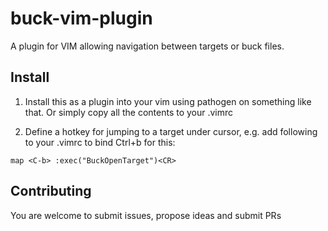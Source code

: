 # buck-vim-plugin

A plugin for VIM allowing navigation between targets or buck files.

## Install

1. Install this as a plugin into your vim using pathogen on something like that. Or simply copy all the contents to your .vimrc

2. Define a hotkey for jumping to a target under cursor, e.g. add following to your .vimrc to bind Ctrl+b for this:

`map <C-b> :exec("BuckOpenTarget")<CR>`

## Contributing

You are welcome to submit issues, propose ideas and submit PRs
